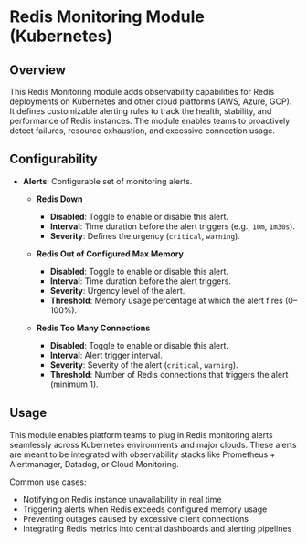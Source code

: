 # Redis Monitoring Module (Kubernetes)

## Overview

This Redis Monitoring module adds observability capabilities for Redis deployments on Kubernetes and other cloud platforms (AWS, Azure, GCP). It defines customizable alerting rules to track the health, stability, and performance of Redis instances. The module enables teams to proactively detect failures, resource exhaustion, and excessive connection usage.

## Configurability

- **Alerts**: Configurable set of monitoring alerts.

  - **Redis Down**  
    - **Disabled**: Toggle to enable or disable this alert.  
    - **Interval**: Time duration before the alert triggers (e.g., `10m`, `1m30s`).  
    - **Severity**: Defines the urgency (`critical`, `warning`).

  - **Redis Out of Configured Max Memory**  
    - **Disabled**: Toggle to enable or disable this alert.  
    - **Interval**: Time duration before the alert triggers.  
    - **Severity**: Urgency level of the alert.  
    - **Threshold**: Memory usage percentage at which the alert fires (0–100%).

  - **Redis Too Many Connections**  
    - **Disabled**: Toggle to enable or disable this alert.  
    - **Interval**: Alert trigger interval.  
    - **Severity**: Severity of the alert (`critical`, `warning`).  
    - **Threshold**: Number of Redis connections that triggers the alert (minimum 1).

## Usage

This module enables platform teams to plug in Redis monitoring alerts seamlessly across Kubernetes environments and major clouds. These alerts are meant to be integrated with observability stacks like Prometheus + Alertmanager, Datadog, or Cloud Monitoring.

Common use cases:

- Notifying on Redis instance unavailability in real time  
- Triggering alerts when Redis exceeds configured memory usage  
- Preventing outages caused by excessive client connections  
- Integrating Redis metrics into central dashboards and alerting pipelines
